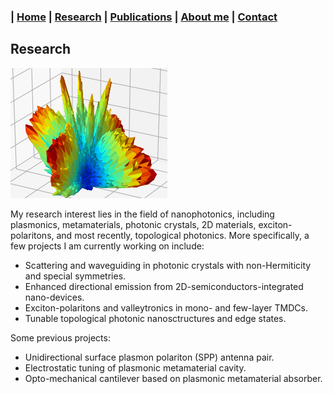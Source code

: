 ### | [Home](../index.md) | [Research](../research/index.md) | [Publications](../publications/index.md) | [About me](../aboutme/index.md) | [Contact](../contact/index.md)

## Research

![](/Images/enhmap_flw.png)

My research interest lies in the field of nanophotonics, including plasmonics, metamaterials, photonic crystals, 2D materials, exciton-polaritons, and most recently, topological photonics. More specifically, a few projects I am currently working on include: 
- Scattering and waveguiding in photonic crystals with non-Hermiticity and special symmetries.
- Enhanced directional emission from 2D-semiconductors-integrated nano-devices.
- Exciton-polaritons and valleytronics in mono- and few-layer TMDCs.
- Tunable topological photonic nanosctructures and edge states.

Some previous projects:
- Unidirectional surface plasmon polariton (SPP) antenna pair.
- Electrostatic tuning of plasmonic metamaterial cavity.
- Opto-mechanical cantilever based on plasmonic metamaterial absorber.
